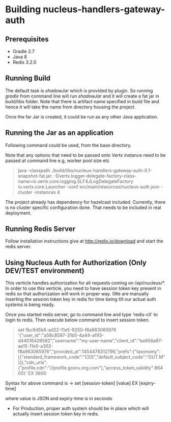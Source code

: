 Building nucleus-handlers-gateway-auth
==============

## Prerequisites

- Gradle 2.7
- Java 8
- Redis 3.2.0

## Running Build

The default task is *shadowJar* which is provided by plugin. So running *gradle* from command line will run *shadowJar* and it will create a fat jar in build/libs folder. Note that there is artifact name specified in build file and hence it will take the name from directory housing the project.

Once the far Jar is created, it could be run as any other Java application.

## Running the Jar as an application

Following command could be used, from the base directory.

Note that any options that need to be passed onto Vertx instance need to be passed at command line e.g, worker pool size etc

> java -classpath ./build/libs/nucleus-handlers-gateway-auth-0.1-snapshot-fat.jar: -Dvertx.logger-delegate-factory-class-name=io.vertx.core.logging.SLF4JLogDelegateFactory io.vertx.core.Launcher -conf src/main/resources/nucleus-auth.json -cluster -instances 4

The project already has dependency for hazelcast included. Currently, there is no cluster specific configuration done. That needs to be included in real deployment.

## Running Redis Server

Follow installation instructions give at http://redis.io/download and start the redis server.

## Using Nucleus Auth for Authorization (Only DEV/TEST environment)

This verticle handles authorization for all requests coming on /api/nucleus/*. In order to use this verticle, you need to have session token key present in redis so that authorization will work in proper way. (We are manually inserting the session token key in redis for time being till our actual auth systems is being ready.

Once you started redis server, go to command line and type 'redis-cli' to login to redis. Then execute below command to insert session token. 

> set fbc9d5b6-ad22-11e5-9250-f8a963065976 '{"user_id":"a58c8597-31b5-4a44-af93-d44016426582","username":"my-user-name","client_id":"ba956a97-ae15-11e5-a302-f8a963065976","provided_at":1454478312796,"prefs":{"taxonomy":[{"standard_framework_code":"CSS","default_subject_code":"GUT.M"}]},"cdn_urls":{"profile.cdn":"//profile.gooru.org.com"},"access_token_validity":86400}' EX 3600

Syntax for above command is -> set [session-token] [value] EX [expiry-time]

where value is JSON and expiry-time is in seconds

* For Production, proper auth system should be in place which will actually insert session token key in redis. 
